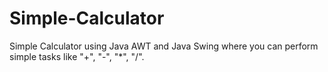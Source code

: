 # Simple-Calculator<br>
Simple Calculator using Java AWT and Java Swing where you can perform simple tasks like "+", "-", "*", "/".
